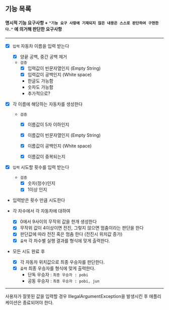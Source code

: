 ## 기능 목록

#### 명시적 기능 요구사항 + `"기능 요구 사항에 기재되지 않은 내용은 스스로 판단하여 구현한다."` 에 의거해 판단한 요구사항

---
- [x] `입력` 자동차 이름을 입력 받는다
  - [x] 양끝 공백, 중간 공백 제거
  - `검증`
    - [x] 입력값이 빈문자열인지 (Empty String)
    - [x] 입력값이 공백인지 (White space)
    - 한글도 가능함
    - 숫자도 가능함
    - 추가적으로?
    
      
- [x] 각 이름에 해당하는 자동차를 생성한다
  - `검증`
    - [x] 이름값이 5자 이하인지
    - [x] 이름값이 빈문자열인지 (Empty String)
    - [x] 이름값이 공백인지 (White space)
    - [x] 이름값이 중복되는지


- [x] `입력` 시도할 횟수를 입력 받는다
  - `검증`
    - [x] 숫자(정수)인지
    - [x] 1이상 인지

- 입력받은 횟수 만큼 시도한다

- 각 차수에서 각 자동차에 대하여
  - [x] 0에서 9사이의 무작위 값을 한개 생성한다
  - [x] 무작위 값이 4이상이면 전진, 그렇지 않으면 멈춤이라는 판단을 한다
  - [x] 판단값에 따라 전진 혹은 멈춤 한다 (전진시 위치값 증가)
  - [x] `출력` 각 차수별 실행 결과를 형식에 맞게 출력한다.
- 모든 시도 완료 후
  - [x] 각 자동차 위치값으로 최종 우승자를 판단한다.
  - [x] `출력` 최종 우승자를 형식에 맞게 출력한다.
    - 단독 우승자 : `최종 우승자 : pobi`
    - 공동 우승자 : `최종 우승자 : pobi, jun`

---
사용자가 잘못된 값을 입력할 경우 IllegalArgumentException을 발생시킨 후 애플리케이션은 종료되어야 한다.